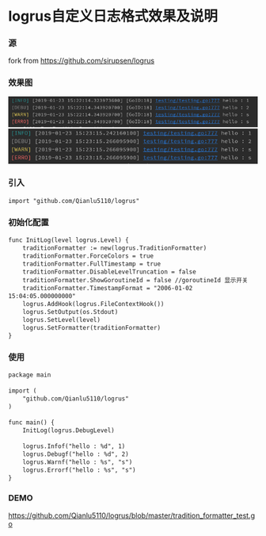# logrus自定义日志格式效果及说明

### 源
fork from https://github.com/sirupsen/logrus

### 效果图
![image](https://github.com/Qianlu5110/logrus/blob/master/pic/demo1.png)
![image](https://github.com/Qianlu5110/logrus/blob/master/pic/demo2.png)


### 引入
```
import "github.com/Qianlu5110/logrus"
```

### 初始化配置
```
func InitLog(level logrus.Level) {
	traditionFormatter := new(logrus.TraditionFormatter)
	traditionFormatter.ForceColors = true
	traditionFormatter.FullTimestamp = true
	traditionFormatter.DisableLevelTruncation = false
	traditionFormatter.ShowGoroutineId = false //goroutineId 显示开关
	traditionFormatter.TimestampFormat = "2006-01-02 15:04:05.000000000"
	logrus.AddHook(logrus.FileContextHook())
	logrus.SetOutput(os.Stdout)
	logrus.SetLevel(level)
	logrus.SetFormatter(traditionFormatter)
}
```

### 使用
```
package main

import (
	"github.com/Qianlu5110/logrus"
)

func main() {
	InitLog(logrus.DebugLevel)

	logrus.Infof("hello : %d", 1)
	logrus.Debugf("hello : %d", 2)
	logrus.Warnf("hello : %s", "s")
	logrus.Errorf("hello : %s", "s")
}
```

### DEMO
https://github.com/Qianlu5110/logrus/blob/master/tradition_formatter_test.go
